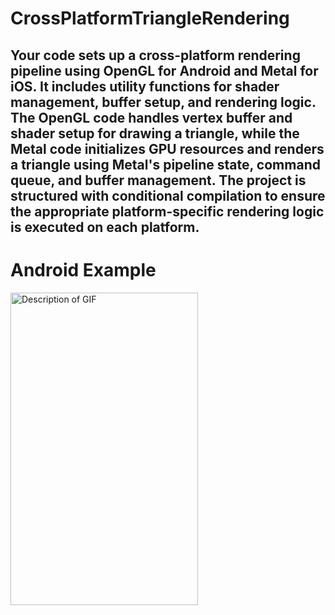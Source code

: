 # CrossPlatformTriangleRendering
Your code sets up a cross-platform rendering pipeline using OpenGL for Android and Metal for iOS. It includes utility functions for shader management, buffer setup, and rendering logic. The OpenGL code handles vertex buffer and shader setup for drawing a triangle, while the Metal code initializes GPU resources and renders a triangle using Metal's pipeline state, command queue, and buffer management. The project is structured with conditional compilation to ensure the appropriate platform-specific rendering logic is executed on each platform.
---
# Android Example
<img src="https://raw.githubusercontent.com/AntonDavidson/CrossPlatformTriangleRendering/refs/heads/main/android_triangle.gif" alt="Description of GIF" width="300" height="500">


